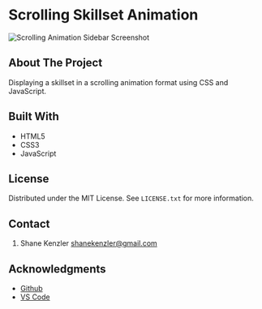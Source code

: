 # Scrolling Skillset Animation

![Scrolling Animation Sidebar Screenshot](https://github.com/SKenzler/sidebar-component/blob/master/scroll-animation-screenshot?raw=true)

## About The Project

Displaying a skillset in a scrolling animation format using CSS and JavaScript.

## Built With

* HTML5
* CSS3
* JavaScript

## License

Distributed under the MIT License. See `LICENSE.txt` for more information.


## Contact
1. Shane Kenzler <shanekenzler@gmail.com>

## Acknowledgments

* [Github](https://github.com)
* [VS Code](https://code.visualstudio.com)



